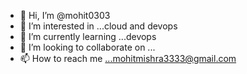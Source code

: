 - 👋 Hi, I’m @mohit0303
- 👀 I’m interested in ...cloud and devops
- 🌱 I’m currently learning ...devops
- 💞️ I’m looking to collaborate on ...
- 📫 How to reach me ...mohitmishra3333@gmail.com

<!---
mohit0303/mohit0303 is a ✨ special ✨ repository because its `README.md` (this file) appears on your GitHub profile.
You can click the Preview link to take a look at your changes.
--->
